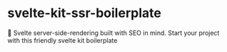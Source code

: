 # svelte-kit-ssr-boilerplate
🧵 Svelte server-side-rendering built with SEO in mind. Start your project with this friendly svelte kit boilerplate

